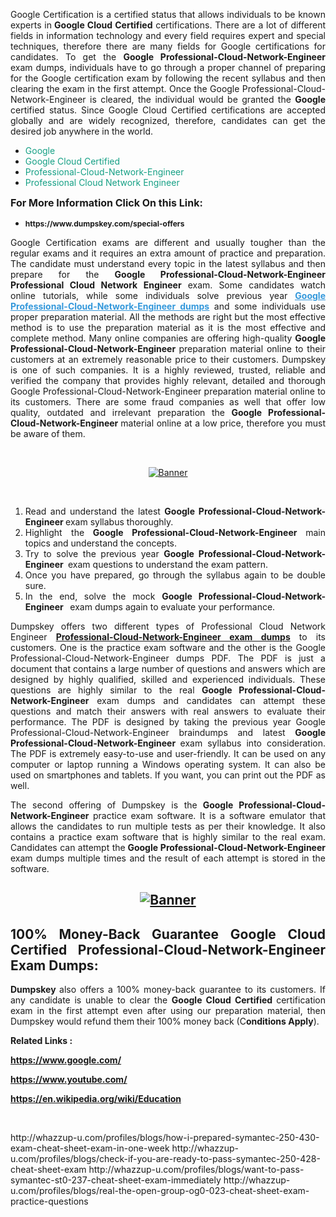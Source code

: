 <p style="text-align: justify;">Google Certification is a certified status that allows individuals to be known experts in<strong> Google Cloud Certified</strong> certifications. There are a lot of different fields in information technology and every field requires expert and special techniques, therefore there are many fields for Google certifications for candidates. To get the <strong>Google Professional-Cloud-Network-Engineer </strong>exam dumps, individuals have to go through a proper channel of preparing for the Google certification exam by following the recent syllabus and then clearing the exam in the first attempt. Once the Google Professional-Cloud-Network-Engineer is cleared, the individual would be granted the <strong>Google</strong> certified status. Since Google Cloud Certified certifications are accepted globally and are widely recognized, therefore, candidates can get the desired job anywhere in the world.</p>

<ul>
	<li style="text-align: justify;"><span style="color:#16a085;">Google</span></li>
	<li style="text-align: justify;"><span style="color:#16a085;">Google Cloud Certified  </span></li>
	<li style="text-align: justify;"><span style="color:#16a085;">Professional-Cloud-Network-Engineer</span></li>
	<li style="text-align: justify;"><span style="color:#16a085;">Professional Cloud Network Engineer</span></li>
</ul>

<p style="text-align: justify;"><span style="font-size:16px;"><strong>For More Information Click On this Link:</strong></span></p>

<ul>
	<li style="text-align: justify;"><span style="font-size:12px;"><strong>https://www.dumpskey.com/special-offers</strong></span></li>
</ul>

<p style="text-align: justify;">Google Certification exams are different and usually tougher than the regular exams and it requires an extra amount of practice and preparation. The candidate must understand every topic in the latest syllabus and then prepare for the <strong>Google Professional-Cloud-Network-Engineer Professional Cloud Network Engineer</strong> exam. Some candidates watch online tutorials, while some individuals solve previous year <a href="https://www.dumpskey.com/google/professional-cloud-network-engineer-braindumps"><span style="color:#3498db;"><u><strong>Google Professional-Cloud-Network-Engineer dumps</strong></u></span></a> and some individuals use proper preparation material. All the methods are right but the most effective method is to use the preparation material as it is the most effective and complete method. Many online companies are offering high-quality <strong>Google Professional-Cloud-Network-Engineer </strong>preparation material online to their customers at an extremely reasonable price to their customers. Dumpskey is one of such companies. It is a highly reviewed, trusted, reliable and verified the company that provides highly relevant, detailed and thorough Google Professional-Cloud-Network-Engineer preparation material online to its customers. There are some fraud companies as well that offer low quality, outdated and irrelevant preparation the <strong>Google Professional-Cloud-Network-Engineer </strong>material online at a low price, therefore you must be aware of them.</p>

<p style="text-align: justify;"> </p>

<p style="text-align: center;"><a href="https://www.dumpskey.com/google/professional-cloud-network-engineer-braindumps"><img src="http://soperdoper.com/search_portal/uploads/general_banners/1562740316_Untitled_Linked_Comp_01.gif" alt="Banner"/></a></p>

<p style="text-align: center;"> </p>


<ol>
	<li style="text-align: justify;">Read and understand the latest <strong>Google Professional-Cloud-Network-Engineer </strong>exam syllabus thoroughly.</li>
	<li style="text-align: justify;">Highlight the<strong> Google Professional-Cloud-Network-Engineer </strong>main topics and understand the concepts.</li>
	<li style="text-align: justify;">Try to solve the previous year <strong>Google Professional-Cloud-Network-Engineer </strong> exam questions to understand the exam pattern.</li>
	<li style="text-align: justify;">Once you have prepared, go through the syllabus again to be double sure.</li>
	<li style="text-align: justify;">In the end, solve the mock <strong>Google Professional-Cloud-Network-Engineer  </strong> exam dumps again to evaluate your performance.</li>
</ol>

<p style="text-align: justify;">Dumpskey offers two different types of Professional Cloud Network Engineer <strong><a href="https://www.dumpskey.com/google/professional-cloud-network-engineer-braindumps">Professional-Cloud-Network-Engineer exam dumps</a></strong> to its customers. One is the practice exam software and the other is the Google Professional-Cloud-Network-Engineer dumps PDF. The PDF is just a document that contains a large number of questions and answers which are designed by highly qualified, skilled and experienced individuals. These questions are highly similar to the real <strong>Google Professional-Cloud-Network-Engineer</strong> exam dumps and candidates can attempt these questions and match their answers with real answers to evaluate their performance. The PDF is designed by taking the previous year Google Professional-Cloud-Network-Engineer braindumps and latest <strong>Google Professional-Cloud-Network-Engineer </strong>exam syllabus into consideration. The PDF is extremely easy-to-use and user-friendly. It can be used on any computer or laptop running a Windows operating system. It can also be used on smartphones and tablets. If you want, you can print out the PDF as well.</p>

<p style="text-align: justify;">The second offering of Dumpskey is the<strong> Google Professional-Cloud-Network-Engineer</strong> practice exam software. It is a software emulator that allows the candidates to run multiple tests as per their knowledge. It also contains a practice exam software that is highly similar to the real exam. Candidates can attempt the<strong> Google Professional-Cloud-Network-Engineer</strong> exam dumps multiple times and the result of each attempt is stored in the software.</p>

<h2 style="text-align: center;"><a href="https://www.dumpskey.com/google/professional-cloud-network-engineer-braindumps"><img src="http://soperdoper.com/search_portal/uploads/general_banners/1562743625_8ppZk49y_HM0oke96j0cic4OdOo.jpg" alt="Banner"/></a></h2>

<h2 style="text-align: justify;"><strong>100% Money-Back Guarantee Google Cloud Certified Professional-Cloud-Network-Engineer Exam Dumps:</strong></h2>

<p style="text-align: justify;"><strong>Dumpskey </strong>also offers a 100% money-back guarantee to its customers. If any candidate is unable to clear the <strong>Google Cloud Certified </strong>certification exam in the first attempt even after using our preparation material, then Dumpskey would refund them their 100% money back (C<strong>onditions Apply</strong>).</p>

<p style="text-align: justify;"><strong>Related Links :</strong></p>

<p><a href="https://www.google.com/" rel="noopener noreferrer" target="_blank"><strong>https://www.google.com/</strong></a></p>

<p><a href="https://www.youtube.com/" rel="noopener noreferrer" target="_blank"><strong>https://www.youtube.com/</strong></a></p>

<p><a href="https://en.wikipedia.org/wiki/Education" rel="noopener noreferrer" target="_blank"><strong>https://en.wikipedia.org/wiki/Education</strong></a></p>

<p> </p>
http://whazzup-u.com/profiles/blogs/how-i-prepared-symantec-250-430-exam-cheat-sheet-exam-in-one-week
http://whazzup-u.com/profiles/blogs/check-if-you-are-ready-to-pass-symantec-250-428-cheat-sheet-exam
http://whazzup-u.com/profiles/blogs/want-to-pass-symantec-st0-237-cheat-sheet-exam-immediately
http://whazzup-u.com/profiles/blogs/real-the-open-group-og0-023-cheat-sheet-exam-practice-questions
